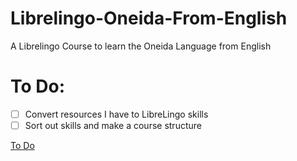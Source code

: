 # Librelingo-Oneida-From-English
A Librelingo Course to learn the Oneida Language from English

# To Do:
- [ ] Convert resources I have to LibreLingo skills
- [ ] Sort out skills and make a course structure

[To Do](TODO.md)